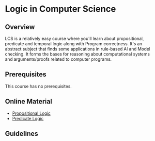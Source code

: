 # Logic in Computer Science

## Overview

LCS is a relatively easy course where you'll learn about propositional, predicate and temporal logic along with Program correctness. It's an abstract subject that finds some applications in rule-based AI and Model checking.  It forms the bases for reasoning about computational systems and arguments/proofs related to computer programs. 

## Prerequisites

This course has no prerequisites.

## Online Material
* [Propositional Logic](https://www.youtube.com/watch?v=IZpvlR5J7FQ&list=PLBlnK6fEyqRhqJPDXcvYlLfXPh37L89g3&index=2) 
* [Predicate Logic](https://www.youtube.com/watch?v=gyoqX0W-NH4&list=PLDDGPdw7e6Ag1EIznZ-m-qXu4XX3A0cIz&index=23)

## Guidelines
